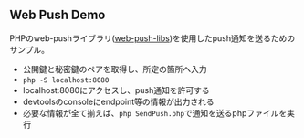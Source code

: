 ## Web Push Demo

PHPのweb-pushライブラリ([web-push-libs](https://github.com/web-push-libs/web-push-php))を使用したpush通知を送るためのサンプル。

- 公開鍵と秘密鍵のペアを取得し、所定の箇所へ入力
- `php -S localhost:8080`
- localhost:8080にアクセスし、push通知を許可する
- devtoolsのconsoleにendpoint等の情報が出力される
- 必要な情報が全て揃えば、`php SendPush.php`で通知を送るphpファイルを実行

